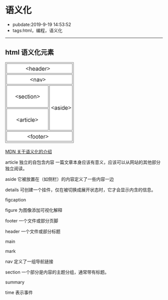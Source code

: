 # 语义化

- pubdate:2019-9-19 14:53:52
- tags:html，编程，语义化

---

## html 语义化元素

![图片介绍](./img-sem-elements.gif)

[MDN 关于语义化的介绍](https://developer.mozilla.org/zh-CN/docs/Web/HTML/Element/details)

article       独立的自包含内容 一篇文章本身应该有意义，应该可以从网站的其他部分独立阅读。

aside         它被放置在（如侧栏）的内容定义了一些内容一边

details       可创建一个挂件，仅在被切换成展开状态时，它才会显示内含的信息。

figcaption

figure        为图像添加可视化解释

footer        一个文件或部分页脚

header        一个文件或部分标题

main

mark

nav           定义了一组导航链接

section       一个部分是内容的主题分组，通常带有标题。

summary

time          表示事件
